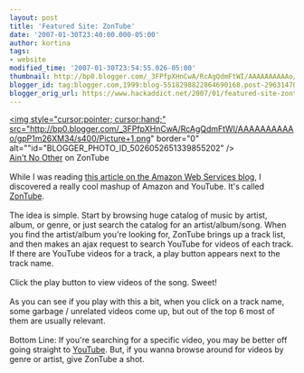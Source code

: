 ```yaml
---
layout: post
title: 'Featured Site: ZonTube'
date: '2007-01-30T23:40:00.000-05:00'
author: kortina
tags:
- website
modified_time: '2007-01-30T23:54:55.026-05:00'
thumbnail: http://bp0.blogger.com/_3FPfpXHnCwA/RcAgQdmFtWI/AAAAAAAAAAo/gpP1m26XM34/s72-c/Picture+1.png
blogger_id: tag:blogger.com,1999:blog-5518298822864690168.post-296314702327132681
blogger_orig_url: https://www.hackaddict.net/2007/01/featured-site-zontube.html
---
```


<a onblur="try {parent.deselectBloggerImageGracefully();} catch(e) {}" href="http://bp0.blogger.com/_3FPfpXHnCwA/RcAgQdmFtWI/AAAAAAAAAAo/gpP1m26XM34/s1600-h/Picture+1.png"><img style="cursor:pointer; cursor:hand;" src="http://bp0.blogger.com/_3FPfpXHnCwA/RcAgQdmFtWI/AAAAAAAAAAo/gpP1m26XM34/s400/Picture+1.png" border="0" alt=""id="BLOGGER_PHOTO_ID_5026052651339855202" /></a><br /><a href="http://pulpsite.net/zontube/asin/B000G759LW">Ain't No Other</a> on ZonTube<br /><br />While I was reading <a href="http://aws.typepad.com/aws/2007/01/catching_up.html">this article on the Amazon Web Services blog</a>, I discovered a really cool mashup of Amazon and YouTube.  It's called <a href="http://pulpsite.net/zontube/">ZonTube</a>.<br /><br />The idea is simple.  Start by browsing huge catalog of music by artist, album, or genre, or just search the catalog for an artist/album/song.  When you find the artist/album you're looking for, ZonTube brings up a track list, and then makes an ajax request to search YouTube for videos of each track.  If there are YouTube videos for a track, a play button appears next to the track name.<br /><br />Click the play button to view videos of the song.  Sweet!<br /><br />As you can see if you play with this a bit, when you click on a track name, some garbage / unrelated videos come up, but out of the top 6 most of them are usually relevant.<br /><br />Bottom Line:  If you're searching for a specific video, you may be better off going straight to <a href="http://youtube.com/">YouTube</a>.  But, if you wanna browse around for videos by genre or artist, give ZonTube a shot.